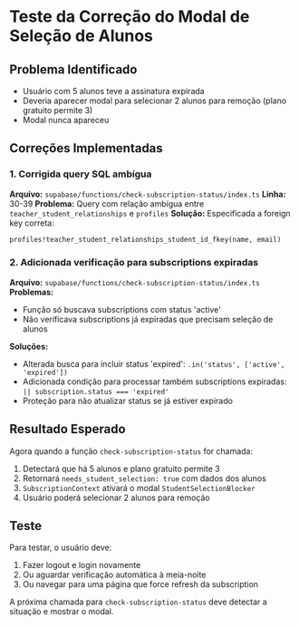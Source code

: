 # Teste da Correção do Modal de Seleção de Alunos

## Problema Identificado
- Usuário com 5 alunos teve a assinatura expirada
- Deveria aparecer modal para selecionar 2 alunos para remoção (plano gratuito permite 3)
- Modal nunca apareceu

## Correções Implementadas

### 1. Corrigida query SQL ambígua
**Arquivo:** `supabase/functions/check-subscription-status/index.ts`
**Linha:** 30-39
**Problema:** Query com relação ambígua entre `teacher_student_relationships` e `profiles`
**Solução:** Especificada a foreign key correta:
```sql
profiles!teacher_student_relationships_student_id_fkey(name, email)
```

### 2. Adicionada verificação para subscriptions expiradas
**Arquivo:** `supabase/functions/check-subscription-status/index.ts`
**Problemas:** 
- Função só buscava subscriptions com status 'active'
- Não verificava subscriptions já expiradas que precisam seleção de alunos

**Soluções:**
- Alterada busca para incluir status 'expired': `.in('status', ['active', 'expired'])`
- Adicionada condição para processar também subscriptions expiradas: `|| subscription.status === 'expired'`
- Proteção para não atualizar status se já estiver expirado

## Resultado Esperado
Agora quando a função `check-subscription-status` for chamada:
1. Detectará que há 5 alunos e plano gratuito permite 3
2. Retornará `needs_student_selection: true` com dados dos alunos
3. `SubscriptionContext` ativará o modal `StudentSelectionBlocker`
4. Usuário poderá selecionar 2 alunos para remoção

## Teste
Para testar, o usuário deve:
1. Fazer logout e login novamente
2. Ou aguardar verificação automática à meia-noite
3. Ou navegar para uma página que force refresh da subscription

A próxima chamada para `check-subscription-status` deve detectar a situação e mostrar o modal.